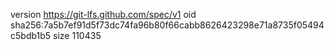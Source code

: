 version https://git-lfs.github.com/spec/v1
oid sha256:7a5b7ef91d5f73dc74fa96b80f66cabb8626423298e71a8735f05494c5bdb1b5
size 110435
